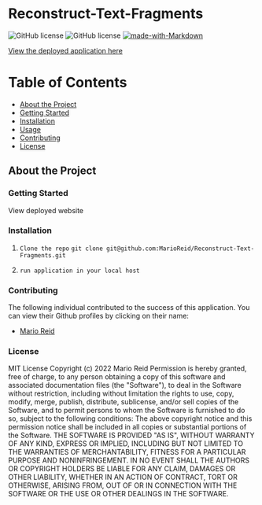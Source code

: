 # Reconstruct-Text-Fragments

![GitHub license](https://img.shields.io/badge/license-MIT-blue.svg)
![GitHub license](https://img.shields.io/badge/Javascript-yellow)
[![made-with-Markdown](https://img.shields.io/badge/Made%20with-Markdown-1f425f.svg)](http://commonmark.org)

[View the deployed application here](https://marioreid.github.io/Reconstruct-Text-Fragments/)
# Table of Contents

* [About the Project](#about-the-project)
* [Getting Started](#getting-started)
* [Installation](#installation)
* [Usage](#usage)
* [Contributing](#contributing)
* [License](#license)

## About the Project 

### Getting Started 
View deployed website

### Installation 

1.  `Clone the repo`
    `git clone git@github.com:MarioReid/Reconstruct-Text-Fragments.git`

2.  `run application in your local host`
### Contributing

The following individual contributed to the success of this application. You can view their Github profiles by clicking on their name:

* [Mario Reid](https://github.com/MarioReid)  

### License  

MIT License
Copyright (c) 2022  Mario Reid 
Permission is hereby granted, free of charge, to any person obtaining a copy
of this software and associated documentation files (the "Software"), to deal
in the Software without restriction, including without limitation the rights
to use, copy, modify, merge, publish, distribute, sublicense, and/or sell
copies of the Software, and to permit persons to whom the Software is
furnished to do so, subject to the following conditions:
The above copyright notice and this permission notice shall be included in all
copies or substantial portions of the Software.
THE SOFTWARE IS PROVIDED "AS IS", WITHOUT WARRANTY OF ANY KIND, EXPRESS OR
IMPLIED, INCLUDING BUT NOT LIMITED TO THE WARRANTIES OF MERCHANTABILITY,
FITNESS FOR A PARTICULAR PURPOSE AND NONINFRINGEMENT. IN NO EVENT SHALL THE
AUTHORS OR COPYRIGHT HOLDERS BE LIABLE FOR ANY CLAIM, DAMAGES OR OTHER
LIABILITY, WHETHER IN AN ACTION OF CONTRACT, TORT OR OTHERWISE, ARISING FROM,
OUT OF OR IN CONNECTION WITH THE SOFTWARE OR THE USE OR OTHER DEALINGS IN THE
SOFTWARE.
